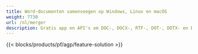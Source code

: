 ```yaml
---
title: Word-documenten samenvoegen op Windows, Linux en macOS 
weight: 7730
url: /nl/merger
description: Gratis app en API's om DOC-, DOCX-, RTF-, DOT-, DOTX- en DOTM-bestanden te combineren
---
```


{{< blocks/products/pf/agp/feature-solution >}} 

